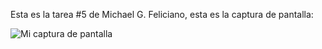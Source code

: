 Esta es la tarea #5 de Michael G. Feliciano, esta es la captura de pantalla:

![Mi captura de pantalla](mitarea5.png)